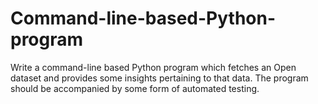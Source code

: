 # Command-line-based-Python-program
Write a command-line based Python program which fetches an Open dataset and provides some insights pertaining to that data. The program should be accompanied by some form of automated testing.
